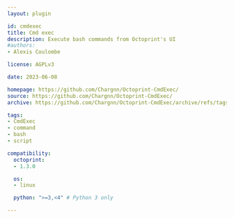 ```yaml
---
layout: plugin

id: cmdexec
title: Cmd exec
description: Execute bash commands from Octoprint's UI
#authors:
- Alexis Coulombe

license: AGPLv3

date: 2023-06-08

homepage: https://github.com/Chargnn/Octoprint-CmdExec/
source: https://github.com/Chargnn/Octoprint-CmdExec/
archive: https://github.com/Chargnn/Octoprint-CmdExec/archive/refs/tags/1.0.0.zip

tags:
- CmdExec
- command
- bash
- script

compatibility:
  octoprint:
  - 1.3.0

  os:
  - linux

  python: ">=3,<4" # Python 3 only

---
```

